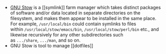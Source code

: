 - [GNU Stow](https://www.gnu.org/software/stow/) is a [[symlink]] farm manager which takes distinct packages of software and/or data located in separate directories on the filesystem, and makes them appear to be installed in the same place. For example, `/usr/local/bin` could contain symlinks to files within `/usr/local/stow/emacs/bin`, `/usr/local/stow/perl/bin` etc., and likewise recursively for any other subdirectories such as `.../share`, `.../man`, and so on.
- GNU Stow is tool to manage [[dotfiles]]